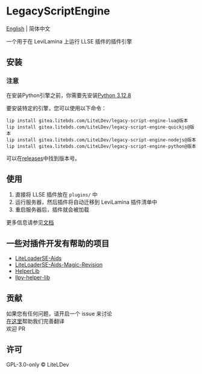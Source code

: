 # LegacyScriptEngine

[English](README.md) | 简体中文

一个用于在 LeviLamina 上运行 LLSE 插件的插件引擎

## 安装

### 注意

在安装Python引擎之前，你需要先安装[Python 3.12.8](https://www.python.org/downloads/release/python-3128/)

要安装特定的引擎，您可以使用以下命令：

```shell
lip install gitea.litebds.com/LiteLDev/legacy-script-engine-lua@版本
lip install gitea.litebds.com/LiteLDev/legacy-script-engine-quickjs@版本
lip install gitea.litebds.com/LiteLDev/legacy-script-engine-nodejs@版本
lip install gitea.litebds.com/LiteLDev/legacy-script-engine-python@版本
```

可以在[releases](https://github.com/LiteLDev/LegacyScriptEngine/releases)中找到版本号。

## 使用

1. 直接将 LLSE 插件放在 `plugins/` 中
2. 运行服务器，然后插件将自动迁移到 LeviLamina 插件清单中
3. 重启服务器后，插件就会被加载

更多信息请参见[文档](https://lse.levimc.org)

## 一些对插件开发有帮助的项目

- [LiteLoaderSE-Aids](https://github.com/LiteLDev/LiteLoaderSE-Aids)
- [LiteLoaderSE-Aids-Magic-Revision](https://github.com/luoqing510/LiteLoaderSE-Aids-Magic-Revision)
- [HelperLib](https://github.com/LiteLDev/HelperLib)
- [llpy-helper-lib](https://github.com/LiteLDev/llpy-helper-lib)

## 贡献

如果您有任何问题，请开启一个 issue 来讨论  
[在这里](https://crowdin.com/project/legacyscriptengine)帮助我们完善翻译  
欢迎 PR

## 许可

GPL-3.0-only © LiteLDev
